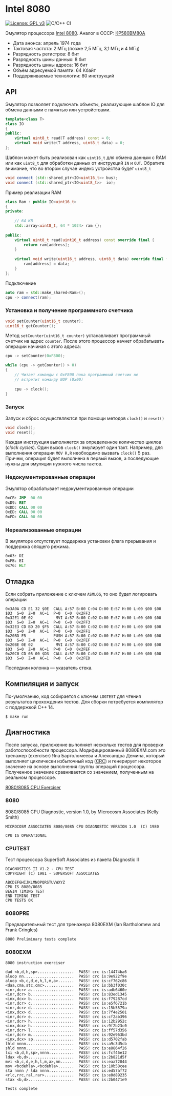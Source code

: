 # Intel 8080
[![License: GPL v3](https://img.shields.io/badge/License-GPLv3-blue.svg)](https://www.gnu.org/licenses/gpl-3.0)
![C/C++ CI](https://github.com/temaweb/8080/workflows/C/C++%20CI/badge.svg)

Эмулятор процессора [Intel 8080](https://en.wikipedia.org/wiki/Intel_8080). Аналог в СССР: [КР580ВМ80А](https://en.wikipedia.org/wiki/KR580VM80A)

* Дата анонса: апрель 1974 года
* Тактовая частота: 2 МГц (позже 2,5 МГц, 3,1 МГц и 4 МГц)
* Разрядность регистров: 8 бит
* Разрядность шины данных: 8 бит
* Разрядность шины адреса: 16 бит
* Объём адресуемой памяти: 64 Кбайт
* Поддерживаемые технологии: 80 инструкций

## API

Эмулятор позволяет подключать объекты, реализующие шаблон IO<T> для обмена данными с памятью или устройствами. 
    
```cpp
template<class T>
class IO
{
public:
    virtual uint8_t read(T address) const = 0;
    virtual void write(T address, uint8_t data) = 0;
};
```

Шаблон может быть реализован как `uint16_t` для обмена данным с RAM или как `uint8_t` для обработки данных от инструкций `IN` и `OUT`. Обратите внимание, что во втором случае индекс устройства будет `uint8_t`

```cpp
void connect (std::shared_ptr<IO<uint16_t>> bus);
void connect (std::shared_ptr<IO<uint8_t>>  io);
```

Пример реализации RAM

```cpp
class Ram : public IO<uint16_t>
{
private:
    
    // 64 KB
    std::array<uint8_t, 64 * 1024> ram {};
    
public:
    virtual uint8_t read(uint16_t address) const override final {
        return ram[address];
    }
    
    virtual void write(uint16_t address, uint8_t data) override final {
        ram[address] = data;
    }
};
```

Подключение

```cpp
auto ram = std::make_shared<Ram>();
cpu -> connect(ram);
```

### Установка и получение программного счетчика

```cpp
void setCounter(uint16_t counter);
uint16_t getCounter();
```

Метод `setCounter(uint16_t counter)` устанавливает программный счетчик на адрес `counter`. После этого процессор начнет обрабатывать операции начиная с этого адреса:

```cpp
cpu -> setCounter(0xF800);

while (cpu -> getCounter() > 0)
{
    // Читает команды с 0xF800 пока программный счетчик не
    // встретит команду NOP (0x00)
    
    cpu -> clock();  
}
```

### Запуск

Запуск и сброс осуществляются при помощи методов `clock()` и `reset()` 

```cpp
void clock();
void reset();
```

Каждая инструкция выполняется за определенное количество циклов (_clock cycles_). Один вызов `clock()` эмулирует один такт. Например, для выполнения операции `MOV R,R` необходимо вызвать `clock()` 5 раз. Причем, операция будет выполнена в первый вызов, а последующие нужны для эмуляции нужного числа тактов.

### Недокументированные операции

Эмулятор обрабатывает недокументированные операции

```asm
0xCB: JMP  00 00
0xD9: RET
0xDD: CALL 00 00
0xED: CALL 00 00
0xFD: CALL 00 00
```

### Нереализованные операции

В эмуляторе отсутствует поддержка установки флага прерывания и поддержка спящего режима.

```asm
0x03: DI   
0xFB: EI
0x76: HLT
```

## Отладка

Если собрать приложение с ключем `ASMLOG`, то оно будет логировать операции

```
0x3A0A CD E1 32 $0E  CALL A:57 B:00 C:04 D:00 E:57 H:00 L:00 $00 $00 $D3  S=0  Z=0  AC=1  P=0  C=0  0x2FF3
0x32E1 0E 02          MVI A:57 B:00 C:02 D:00 E:57 H:00 L:00 $00 $00 $D3  S=0  Z=0  AC=1  P=0  C=0  0x2FF3
0x32E3 CD BD 20 $F5  CALL A:57 B:00 C:02 D:00 E:57 H:00 L:00 $00 $00 $D3  S=0  Z=0  AC=1  P=0  C=0  0x2FF1
0x20BD F5            PUSH A:57 B:00 C:02 D:00 E:57 H:00 L:00 $00 $00 $D3  S=0  Z=0  AC=1  P=0  C=0  0x2FEF
0x20BE 0E 02          MVI A:57 B:00 C:02 D:00 E:57 H:00 L:00 $00 $00 $D3  S=0  Z=0  AC=1  P=0  C=0  0x2FEF
0x20C0 CD 05 00 $D3  CALL A:57 B:00 C:02 D:00 E:57 H:00 L:00 $00 $00 $D3  S=0  Z=0  AC=1  P=0  C=0  0x2FED
```

Последнии колонка — указатель стека.

## Компиляция и запуск

По-умолчанию, код собирается с ключем `LOGTEST` для чтения результатов прохождения тестов. Для сборки потребуется компилятор с поддержкой C++ 14.

```shell
$ make run
```

## Диагностика

После запуска, приложение выполняет несколько тестов для проверки работоспособности процессора. 
Модифицированный 8080EXM.com это тренажер (exerciser) Яна Бартоломеева и Александра Демина, который выполняет циклически избыточный код ([CRC](https://en.wikipedia.org/wiki/Cyclic_redundancy_check)) и генерирует некоторое значение на основе выполнения группы операций процессора. Полученное значение сравнивается со значением, полученным на реальном процессоре. 

[8080/8085 CPU Exerciser](https://altairclone.com/downloads/cpu_tests/8080_8085%20CPU%20Exerciser.pdf)
    
### 8080

8080/8085 CPU Diagnostic, version 1.0, by Microcosm Associates (Kelly Smith)

    MICROCOSM ASSOCIATES 8080/8085 CPU DIAGNOSTIC VERSION 1.0  (C) 1980

    CPU IS OPERATIONAL
    
### CPUTEST

Тест процессора SuperSoft Associates из пакета Diagnostic II
    
    DIAGNOSTICS II V1.2 - CPU TEST
    COPYRIGHT (C) 1981 - SUPERSOFT ASSOCIATES

    ABCDEFGHIJKLMNOPQRSTUVWXYZ
    CPU IS 8080/8085
    BEGIN TIMING TEST
    END TIMING TEST
    CPU TESTS OK
    
### 8080PRE

Предварительный тест для тренажера 8080EXM (Ian Bartholomew and Frank Cringles)

    8080 Preliminary tests complete
    
### 8080EXM

    8080 instruction exerciser

    dad <b,d,h,sp>................  PASS! crc is:14474ba6
    aluop nn......................  PASS! crc is:9e922f9e
    aluop <b,c,d,e,h,l,m,a>.......  PASS! crc is:cf762c86
    <daa,cma,stc,cmc>.............  PASS! crc is:bb3f030c
    <inr,dcr> a...................  PASS! crc is:adb6460e
    <inr,dcr> b...................  PASS! crc is:83ed1345
    <inx,dcx> b...................  PASS! crc is:f79287cd
    <inr,dcr> c...................  PASS! crc is:e5f6721b
    <inr,dcr> d...................  PASS! crc is:15b5579a
    <inx,dcx> d...................  PASS! crc is:7f4e2501
    <inr,dcr> e...................  PASS! crc is:cf2ab396
    <inr,dcr> h...................  PASS! crc is:12b2952c
    <inx,dcx> h...................  PASS! crc is:9f2b23c0
    <inr,dcr> l...................  PASS! crc is:ff57d356
    <inr,dcr> m...................  PASS! crc is:92e963bd
    <inx,dcx> sp..................  PASS! crc is:d5702fab
    lhld nnnn.....................  PASS! crc is:a9c3d5cb
    shld nnnn.....................  PASS! crc is:e8864f26
    lxi <b,d,h,sp>,nnnn...........  PASS! crc is:fcf46e12
    ldax <b,d>....................  PASS! crc is:2b821d5f
    mvi <b,c,d,e,h,l,m,a>,nn......  PASS! crc is:eaa72044
    mov <bcdehla>,<bcdehla>.......  PASS! crc is:10b58cee
    sta nnnn / lda nnnn...........  PASS! crc is:ed57af72
    <rlc,rrc,ral,rar>.............  PASS! crc is:e0d89235
    stax <b,d>....................  PASS! crc is:2b0471e9

    Tests complete
